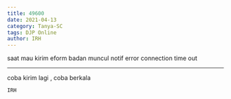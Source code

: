 ```yaml
---
title: 49600
date: 2021-04-13
category: Tanya-SC
tags: DJP Online
author: IRH
---
```


saat mau kirim eform badan muncul notif error connection time out

---

coba kirim lagi , coba berkala

`IRH`
